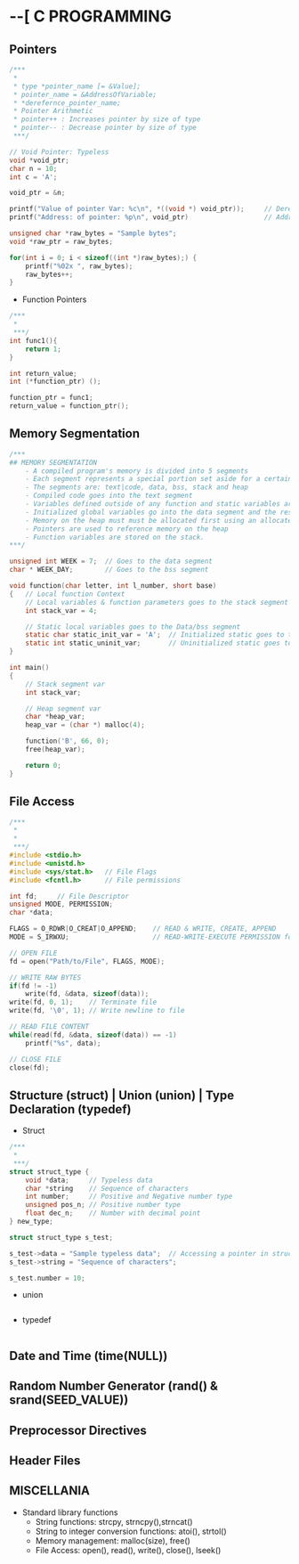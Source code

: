 # --[ C PROGRAMMING

## Pointers
```c
/***
 * 
 * type *pointer_name [= &Value];
 * pointer_name = &AddressOfVariable;
 * *derefernce_pointer_name;
 * Pointer Arithmetic
 * pointer++ : Increases pointer by size of type
 * pointer-- : Decrease pointer by size of type
 ***/

// Void Pointer: Typeless
void *void_ptr;
char n = 10;
int c = 'A';

void_ptr = &n;

printf("Value of pointer Var: %c\n", *((void *) void_ptr));		// Dereferencing void pointer
printf("Address: of pointer: %p\n", void_ptr)					// Address of pointer

unsigned char *raw_bytes = "Sample bytes";
void *raw_ptr = raw_bytes;

for(int i = 0; i < sizeof((int *)raw_bytes);) {
	printf("%02x ", raw_bytes);
	raw_bytes++;
}
```

* Function Pointers
```c
/***
 * 
 ***/
int func1(){
	return 1;
}

int return_value;
int (*function_ptr) ();

function_ptr = func1;
return_value = function_ptr();
```

## Memory Segmentation
```c
/***
## MEMORY SEGMENTATION
	- A compiled program's memory is divided into 5 segments
	- Each segment represents a special portion set aside for a certain purpose
	- The segments are: text|code, data, bss, stack and heap
	- Compiled code goes into the text segment
	- Variables defined outside of any function and static variables are considered global
	- Initialized global variables go into the data segment and the rest goes into bss segment
	- Memory on the heap must must be allocated first using an allocater function
	- Pointers are used to reference memory on the heap
	- Function variables are stored on the stack.
***/

unsigned int WEEK = 7;	// Goes to the data segment
char * WEEK_DAY;		// Goes to the bss segment

void function(char letter, int l_number, short base)
{	// Local function Context
	// Local variables & function parameters goes to the stack segment
	int stack_var = 4;

	// Static local variables goes to the Data/bss segment
	static char static_init_var = 'A';	// Initialized static goes to the Data segment
	static int static_uninit_var;		// Uninitialized static goes to the bss segment
}

int main()
{
	// Stack segment var
	int stack_var;

	// Heap segment var
	char *heap_var;
	heap_var = (char *) malloc(4);

	function('B', 66, 0);
	free(heap_var);

	return 0;
}
```

## File Access
```c
/***
 * 
 * 
 ***/
#include <stdio.h>
#include <unistd.h>
#include <sys/stat.h> 	// File Flags
#include <fcntl.h> 		// File permissions

int fd; 	// File Descriptor
unsigned MODE, PERMISSION;
char *data;

FLAGS = O_RDWR|O_CREAT|O_APPEND;	// READ & WRITE, CREATE, APPEND
MODE = S_IRWXU;						// READ-WRITE-EXECUTE PERMISSION for USER (Owner of file)

// OPEN FILE
fd = open("Path/to/File", FLAGS, MODE);

// WRITE RAW BYTES
if(fd != -1)
	write(fd, &data, sizeof(data));
write(fd, 0, 1); 	// Terminate file
write(fd, '\0', 1); // Write newline to file

// READ FILE CONTENT
while(read(fd, &data, sizeof(data)) == -1)
	printf("%s", data);

// CLOSE FILE
close(fd);

```

## Structure (struct) | Union (union) | Type Declaration (typedef)

* Struct
```c
/***
 * 
 ***/
struct struct_type {
	void *data; 	// Typeless data
	char *string 	// Sequence of characters
	int number; 	// Positive and Negative number type
	unsigned pos_n; // Positive number type
	float dec_n;	// Number with decimal point
} new_type;

struct struct_type s_test;

s_test->data = "Sample typeless data"; 	// Accessing a pointer in struct
s_test->string = "Sequence of characters";

s_test.number = 10;


```

* union
```c

```

* typedef
```c


```
## Date and Time (time(NULL))

## Random Number Generator (rand() & srand(SEED_VALUE))

## Preprocessor Directives

## Header Files


















## MISCELLANIA
* Standard library functions
	- String functions: strcpy, strncpy(),strncat()
	- String to integer conversion functions: atoi(), strtol()
	- Memory management: malloc(size), free()
	- File Access: open(), read(), write(), close(), lseek()







